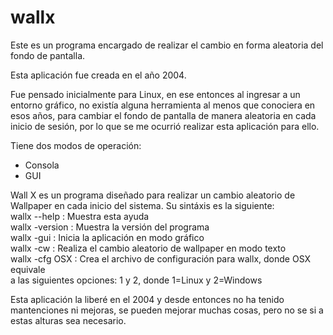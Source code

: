 # wallx
Este es un programa encargado de realizar el cambio en forma aleatoria del fondo de pantalla.

Esta aplicación fue creada en el año 2004.

Fue pensado inicialmente para Linux, en ese entonces al ingresar a un entorno gráfico, no existía alguna herramienta al menos que conociera en esos años, para cambiar el fondo de pantalla de manera aleatoria en cada inicio de sesión, por lo que se me ocurrió realizar esta aplicación para ello.

Tiene dos modos de operación:
* Consola
* GUI

Wall X es un programa diseñado para realizar un cambio
aleatorio de Wallpaper en cada inicio del sistema.
Su sintáxis es la siguiente:  
wallx --help    : Muestra esta ayuda  
wallx -version  : Muestra la versión del programa  
wallx -gui      : Inicia la aplicación en modo gráfico  
wallx -cw       : Realiza el cambio aleatorio de wallpaper en modo texto  
wallx -cfg OSX  : Crea el archivo de configuración para wallx, donde OSX equivale  
                  a las siguientes opciones: 1 y 2, donde 1=Linux y 2=Windows
                  
Esta aplicación la liberé en el 2004 y desde entonces no ha tenido mantenciones ni mejoras, se pueden mejorar muchas cosas, pero no se si a estas alturas sea necesario.

